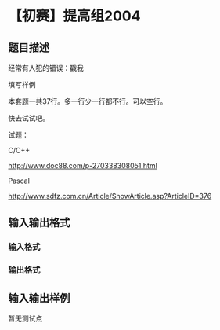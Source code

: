 # 【初赛】提高组2004

## 题目描述

经常有人犯的错误：戳我

填写样例

本套题一共37行。多一行少一行都不行。可以空行。

快去试试吧。

试题：

C/C++

http://www.doc88.com/p-270338308051.html

Pascal

http://www.sdfz.com.cn/Article/ShowArticle.asp?ArticleID=376

## 输入输出格式

### 输入格式

### 输出格式

## 输入输出样例

暂无测试点

